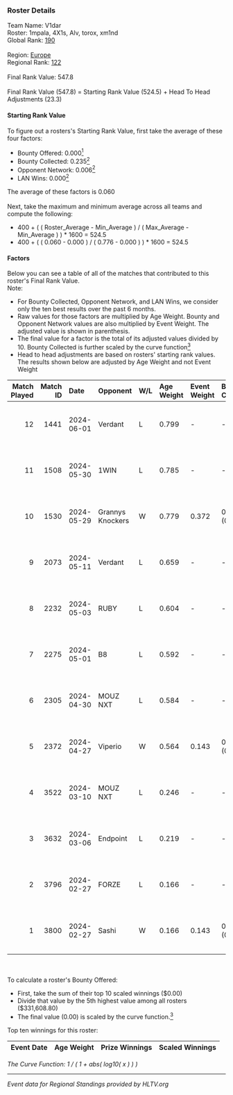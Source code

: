 ### Roster Details<br />
Team Name: V1dar<br />
Roster: 1mpala, 4X1s, Alv, torox, xm1nd<br />
Global Rank: [190](../standings_global.md)<br />
<br />
Region: [Europe]( ../standings_europe.md)<br />
Regional Rank: [122]( ../standings_europe.md)<br />
<br />
Final Rank Value:  547.8<br />
<br />
Final Rank Value (547.8) = Starting Rank Value (524.5) + Head To Head Adjustments (23.3)<br />

#### Starting Rank Value<br />
To figure out a rosters's Starting Rank Value, first take the average of these four factors:<br />
- Bounty Offered: 0.000[<sup>1</sup>](#table2)
- Bounty Collected: 0.235[<sup>2</sup>](#table1)
- Opponent Network: 0.006[<sup>2</sup>](#table1)
- LAN Wins: 0.000[<sup>2</sup>](#table1)

The average of these factors is 0.060<br />
<br />
Next, take the maximum and minimum average across all teams and compute the following:<br />
- 400 + ( ( Roster_Average - Min_Average ) / ( Max_Average - Min_Average ) ) * 1600 = 524.5
- 400 + ( ( 0.060 - 0.000 ) / ( 0.776 - 0.000 ) ) * 1600 = 524.5


#### Factors<br />
Below you can see a table of all of the matches that contributed to this roster's Final Rank Value.<br />
Note:<br />

- For Bounty Collected, Opponent Network, and LAN Wins, we consider only the ten best results over the past 6 months.
- Raw values for those factors are multiplied by Age Weight. Bounty and Opponent Network values are also multiplied by Event Weight. The adjusted value is shown in parenthesis.
- The final value for a factor is the total of its adjusted values divided by 10. Bounty Collected is further scaled by the curve function[<sup>3</sup>](#curveFunction)
- Head to head adjustments are based on rosters' starting rank values. The results shown below are adjusted by Age Weight and not Event Weight
<span id="table1"></span><br />


| Match Played | Match ID | Date       | Opponent         | W/L | Age Weight | Event Weight | Bounty Collected | Opponent Network | LAN Wins  | H2H Adj. | Roster                          |
| -: | -: | :- | :- | :- | :- | :- | :- | :- | :- | -: | :- |
|           12 |     1441 | 2024-06-01 | Verdant          | L   | 0.799      | -            | -                | -                | -         |    -3.00 | 1mpala, 4X1s, Alv, torox, xm1nd |
|           11 |     1508 | 2024-05-30 | 1WIN             | L   | 0.785      | -            | -                | -                | -         |    -1.85 | 1mpala, 4X1s, Alv, torox, xm1nd |
|           10 |     1530 | 2024-05-29 | Grannys Knockers | W   | 0.779      | 0.372        | 0.004 (0.001)    | 0.129 (0.038)    | 0 (0.000) |    19.60 | 1mpala, 4X1s, Alv, torox, xm1nd |
|            9 |     2073 | 2024-05-11 | Verdant          | L   | 0.659      | -            | -                | -                | -         |    -1.95 | 1mpala, 4X1s, Alv, torox, xm1nd |
|            8 |     2232 | 2024-05-03 | RUBY             | L   | 0.604      | -            | -                | -                | -         |    -1.93 | 1mpala, 4X1s, Alv, torox, xm1nd |
|            7 |     2275 | 2024-05-01 | B8               | L   | 0.592      | -            | -                | -                | -         |    -1.02 | 1mpala, 4X1s, Alv, torox, xm1nd |
|            6 |     2305 | 2024-04-30 | MOUZ NXT         | L   | 0.584      | -            | -                | -                | -         |    -1.06 | 1mpala, 4X1s, Alv, torox, xm1nd |
|            5 |     2372 | 2024-04-27 | Viperio          | W   | 0.564      | 0.143        | 0.002 (0.000)    | 0.038 (0.003)    | 0 (0.000) |    11.23 | 1mpala, 4X1s, Alv, torox, xm1nd |
|            4 |     3522 | 2024-03-10 | MOUZ NXT         | L   | 0.246      | -            | -                | -                | -         |    -0.40 | 1mpala, 4X1s, Alv, lom1k, torox |
|            3 |     3632 | 2024-03-06 | Endpoint         | L   | 0.219      | -            | -                | -                | -         |    -0.79 | 1mpala, 4X1s, Alv, lom1k, torox |
|            2 |     3796 | 2024-02-27 | FORZE            | L   | 0.166      | -            | -                | -                | -         |    -0.58 | 1mpala, 4X1s, Alv, lom1k, torox |
|            1 |     3800 | 2024-02-27 | Sashi            | W   | 0.166      | 0.143        | 0.185 (0.004)    | 0.973 (0.023)    | 0 (0.000) |     5.08 | 1mpala, 4X1s, Alv, lom1k, torox |

<br />
<span id="table2"></span><br />
To calculate a roster's Bounty Offered:<br />

- First, take the sum of their top 10 scaled winnings ($0.00)
- Divide that value by the 5th highest value among all rosters ($331,608.80)
- The final value (0.00) is scaled by the curve function.[<sup>3</sup>](#curveFunction)

Top ten winnings for this roster:<br />

| Event Date | Age Weight | Prize Winnings | Scaled Winnings |
| :- | -: | :- | :- |


<span id="curveFunction"></span>_The Curve Function: 1 / ( 1 + abs( log10( x ) ) )_<br />

---
_Event data for Regional Standings provided by HLTV.org_<br />
